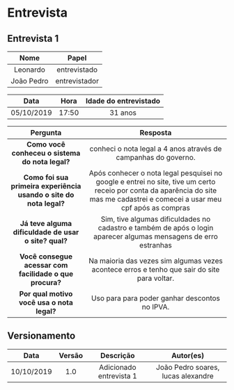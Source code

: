 # Entrevista

## Entrevista 1

|   Nome   | Papel |
|:--------:|:------:|
| Leonardo | entrevistado|
| João Pedro | entrevistador | 

|   Data   | Hora | Idade do entrevistado |
|:--------:|:------:|:------:|
|05/10/2019  |17:50 |31 anos|

|   Pergunta   | Resposta |
|:--------:|:------:|
|**Como você conheceu o sistema do nota legal?**  | conheci o nota legal a 4 anos através de campanhas do governo.|
|**Como foi sua primeira experiência usando o site do nota legal?**  |Após conhecer o nota legal pesquisei no google e entrei no site, tive um certo receio por conta da aparência do site mas me cadastrei e comecei a usar meu cpf após as compras|
|**Já teve alguma dificuldade de usar o site? qual?**  | Sim, tive algumas dificuldades no cadastro e também de após o login aparecer algumas mensagens de erro estranhas|
|**Você consegue acessar com facilidade o que procura?**  | Na maioria das vezes sim algumas vezes acontece erros e tenho que sair do site para voltar.|
|**Por qual motivo você usa o nota legal?**  |Uso para para poder ganhar descontos no IPVA. |

## Versionamento

|   Data   | Versão |           Descrição           |             Autor(es)              |
|:--------:|:------:|:-----------------------------:|:----------------------------------:|
| 10/10/2019 |  1.0   |    Adicionado entrevista 1    |  João Pedro soares, lucas alexandre|